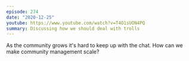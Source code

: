 ```yaml
---
episode: 274
date: "2020-12-25"
youtube: https://www.youtube.com/watch?v=T4O1sUON4PQ
summary: Discussing how we should deal with trolls
---
```

As the community grows it's hard to keep up with the chat. How can we make
community management scale?
